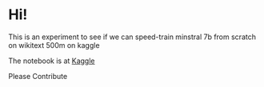 # Hi!

This is an experiment to see if we can speed-train minstral 7b from scratch on wikitext 500m on kaggle

The notebook is at [Kaggle](https://www.kaggle.com/code/gurvaahsingh/speedtraining-minstral-7b-on-wikitext-500m/)

Please Contribute
